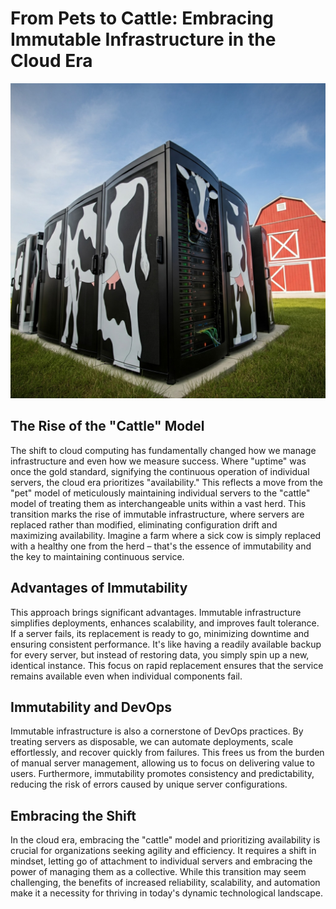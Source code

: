 # From Pets to Cattle: Embracing Immutable Infrastructure in the Cloud Era

![Cattle Server](images/cattle-server.jpg)


## The Rise of the "Cattle" Model

The shift to cloud computing has fundamentally changed how we manage infrastructure and even how we measure success.  Where "uptime" was once the gold standard, signifying the continuous operation of individual servers, the cloud era prioritizes "availability." This reflects a move from the "pet" model of meticulously maintaining individual servers to the "cattle" model of treating them as interchangeable units within a vast herd.  This transition marks the rise of immutable infrastructure, where servers are replaced rather than modified, eliminating configuration drift and maximizing availability. Imagine a farm where a sick cow is simply replaced with a healthy one from the herd – that's the essence of immutability and the key to maintaining continuous service. 

## Advantages of Immutability

This approach brings significant advantages.  Immutable infrastructure simplifies deployments, enhances scalability, and improves fault tolerance. If a server fails, its replacement is ready to go, minimizing downtime and ensuring consistent performance.  It's like having a readily available backup for every server, but instead of restoring data, you simply spin up a new, identical instance. This focus on rapid replacement ensures that the service remains available even when individual components fail.

## Immutability and DevOps

Immutable infrastructure is also a cornerstone of DevOps practices. By treating servers as disposable, we can automate deployments, scale effortlessly, and recover quickly from failures.  This frees us from the burden of manual server management, allowing us to focus on delivering value to users.  Furthermore, immutability promotes consistency and predictability, reducing the risk of errors caused by unique server configurations.

## Embracing the Shift

In the cloud era, embracing the "cattle" model and prioritizing availability is crucial for organizations seeking agility and efficiency.  It requires a shift in mindset, letting go of attachment to individual servers and embracing the power of managing them as a collective. While this transition may seem challenging, the benefits of increased reliability, scalability, and automation make it a necessity for thriving in today's dynamic technological landscape.